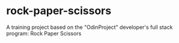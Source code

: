 # rock-paper-scissors
A training project based on the "OdinProject" developer's full stack program: Rock Paper Scissors
